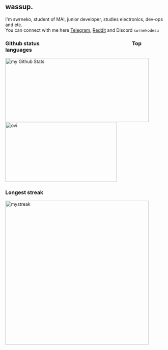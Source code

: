 ## wassup.
I'm swrneko, student of MAI, junior developer, studies electronics, dev-ops and etc.\
You can connect with me here [Telegram](https://t.me/swrnekodesu), [Reddit](https://www.reddit.com/user/sayyyo/) and Discord `swrnekodesu`
### Github status &nbsp;&nbsp;&nbsp;&nbsp;&nbsp;&nbsp;&nbsp;&nbsp;&nbsp;&nbsp;&nbsp;&nbsp;&nbsp;&nbsp;&nbsp;&nbsp;&nbsp;&nbsp;&nbsp;&nbsp;&nbsp;&nbsp;&nbsp;&nbsp;&nbsp;&nbsp;&nbsp;&nbsp;&nbsp;&nbsp;&nbsp;&nbsp;&nbsp;&nbsp;&nbsp;&nbsp;&nbsp;&nbsp;&nbsp;&nbsp;&nbsp;&nbsp;&nbsp;&nbsp;&nbsp;&nbsp;&nbsp;&nbsp;&nbsp;&nbsp;&nbsp;&nbsp;&nbsp;&nbsp;&nbsp;&nbsp;&nbsp;&nbsp;&nbsp;&nbsp;&nbsp;&nbsp;&nbsp;&nbsp;&nbsp;&nbsp;&nbsp;&nbsp;&nbsp;&nbsp;&nbsp;&nbsp;&nbsp; Top languages
<img width="450" height="200" align="center" src="https://github-readme-stats.vercel.app/api?username=swrneko&include_all_commits=true&count_private=true&show_icons=true&theme=tokyonight" alt="my Github Stats"/> <img width="350" height="187" align="center" src="https://github-readme-stats.vercel.app/api/top-langs?username=swrneko&show_icons=true&locale=en&layout=compact&theme=tokyonight" alt="ovi" />
### Longest streak
<img width="450" align="center" src="https://github-readme-streak-stats.herokuapp.com/?user=madushadhanushka&theme=tokyonight" alt="mystreak"/>
